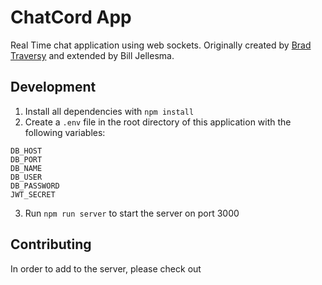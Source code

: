 # ChatCord App
Real Time chat application using web sockets. Originally created by [Brad Traversy](https://www.youtube.com/channel/UC29ju8bIPH5as8OGnQzwJyA) and extended by Bill Jellesma. 

## Development

1. Install all dependencies with `npm install`
2. Create a `.env` file in the root directory of this application with the following variables:
```
DB_HOST
DB_PORT
DB_NAME
DB_USER
DB_PASSWORD
JWT_SECRET
```
3. Run `npm run server` to start the server on port 3000

## Contributing

In order to add to the server, please check out 
